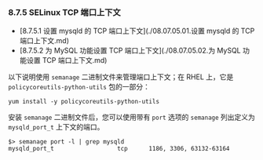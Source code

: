### 8.7.5 SELinux TCP 端口上下文

- [8.7.5.1 设置 mysqld 的 TCP 端口上下文](./08.07.05.01.设置 mysqld 的 TCP 端口上下文.md)
- [8.7.5.2 为 MySQL 功能设置 TCP 端口上下文](./08.07.05.02.为 MySQL 功能设置 TCP 端口上下文.md)

以下说明使用 `semanage` 二进制文件来管理端口上下文；在 RHEL 上，它是 `policycoreutils-python-utils` 包的一部分：

```shell
yum install -y policycoreutils-python-utils
```

安装 `semanage` 二进制文件后，您可以使用带有 `port` 选项的 `semanage` 列出定义为 `mysqld_port_t` 上下文的端口。

```shell
$> semanage port -l | grep mysqld
mysqld_port_t                  tcp      1186, 3306, 63132-63164
```

